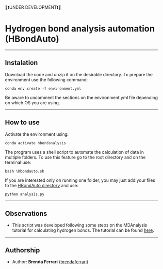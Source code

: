 🔴❗UNDER DEVELOPMENT❗🔴

# Hydrogen bond analysis automation (HBondAuto)


---
## Instalation

Download the code and unzip it on the desirable directory. To prepare the environment use the following command:

```
conda env create -f environment.yml
``` 

Be aware to uncomment the sections on the environment.yml file depending on which OS you are using.

---
## How to use

Activate the environment using:

```
conda activate hbondanalysis
```

The program uses a shell script to automate the calculation of data in multiple folders. To use this feature go to the root directory and on the terminal use:

```
bash \hbondauto.sh
```

If you are interested only on running one folder, you may just add your files to the [HBondAuto directory](HBondAuto/) and use:

```
python analysis.py
```

---
## Observations

* This script was developed following some steps on the 
MDAnalysis tutorial for calculating hydrogen bonds. The tutorial can be found [here](https://userguide.mdanalysis.org/dev/examples/analysis/hydrogen_bonds/hbonds.html).

---
## Authorship

* Author: **Brenda Ferrari** ([brendaferrari](https://github.com/brendaferrari))
